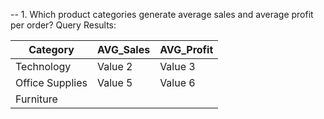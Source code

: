-- 1. Which product categories generate average sales and average profit per order?
Query Results:

| Category | AVG_Sales | AVG_Profit |
|----------|----------|----------|
| Technology  | Value 2  | Value 3  |
| Office Supplies  | Value 5  | Value 6  |
| Furniture  | 
